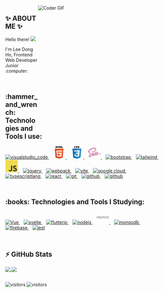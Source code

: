 <img align="right" class="robot" src="https://user-images.githubusercontent.com/95972251/180693173-4c987bcd-43a0-4c5c-beac-a05d5e396b91.gif" alt="Coder GIF" width="400" height="400">

<h2>✨ ABOUT ME ✨</h2>
<p>Hello there! <img src="https://user-images.githubusercontent.com/42378118/110234147-e3259600-7f4e-11eb-95be-0c4047144dea.gif" width="30"></p>
<p>I'm Lee Dong Ho, Frontend Web Developer Junior :computer:</p><br>

<h2 align="left">:hammer_and_wrench: Technologies and Tools I use:</h2>
<p>
<a href="https://code.visualstudio.com/" target="_blank"> 
 <img src="https://upload.vectorlogo.zone/logos/visualstudio_code/images/a4381320-f83c-4a29-9db3-b241c1d096b1.svg" alt="visualstudio_code" width="40" height="40"/> </a>
 &nbsp;&nbsp;
 <a href="https://www.w3.org/html/" target="_blank"> 
  <img src="https://raw.githubusercontent.com/devicons/devicon/master/icons/html5/html5-original-wordmark.svg" alt="html5" width="40" height="40"/> 
 </a>
 &nbsp;&nbsp;
 <a href="https://www.w3schools.com/css/" target="_blank"> 
  <img src="https://raw.githubusercontent.com/devicons/devicon/master/icons/css3/css3-original-wordmark.svg" alt="css3" width="40" height="40"/> 
 </a>
 &nbsp;&nbsp;
 <a href="https://sass-lang.com" target="_blank"> 
  <img src="https://raw.githubusercontent.com/devicons/devicon/master/icons/sass/sass-original.svg" alt="sass" width="40" height="40"/> 
 </a>
 &nbsp;&nbsp;
 <a href="https://getbootstrap.com/" target="_blank"> 
  <img src="https://upload.vectorlogo.zone/logos/getbootstrap/images/987f8f6c-263a-47b1-a85d-853cfca215d9.svg" alt="bootstrap" width="40" height="40"/> 
 </a>
 &nbsp;&nbsp;
 <a href="https://tailwindcss.com/" target="_blank"> 
  <img src="https://www.vectorlogo.zone/logos/tailwindcss/tailwindcss-icon.svg" alt="tailwind" width="40" height="40"/> 
 </a>
 &nbsp;&nbsp;
 <a href="https://developer.mozilla.org/en-US/docs/Web/JavaScript" target="_blank"> 
  <img src="https://raw.githubusercontent.com/devicons/devicon/master/icons/javascript/javascript-original.svg" alt="javascript" width="40" height="40"/> 
 </a>
 &nbsp;&nbsp;
 <a href="https://jquery.com/" target="_blank"> 
  <img src="https://www.vectorlogo.zone/logos/jquery/jquery-icon.svg" alt="jquery" width="40" height="40"/> 
 </a>
 &nbsp;&nbsp;
 <a href="https://webpack.js.org/" target="_blank"> 
  <img src="https://www.vectorlogo.zone/logos/js_webpack/js_webpack-icon.svg" alt="webpack" width="40" height="40"/> 
 </a>
 &nbsp;&nbsp;
 <a href="https://vitejs.dev/" target="_blank">
  <img src="https://vitejs.dev/logo.svg" alt="vite" width="40" height="40"/> 
 </a>
 &nbsp;&nbsp;
  <a href="https://cloud.google.com/" target="_blank"> 
   <img src="https://www.vectorlogo.zone/logos/google_cloud/google_cloud-icon.svg" alt="google cloud" width="40" height="40"/> 
 </a>
 &nbsp;&nbsp;
 <a href="https://www.typescriptlang.org/" target="_blank"> 
  <img src="https://www.vectorlogo.zone/logos/typescriptlang/typescriptlang-icon.svg" alt="typescriptlang" width="40" height="40"/> 
 </a>
 &nbsp;&nbsp;
 <a href="https://reactjs.org/" target="_blank"> 
  <img src="https://www.vectorlogo.zone/logos/reactjs/reactjs-icon.svg" alt="react" width="40" height="40"/> 
 </a>
 &nbsp;&nbsp;
 <a href="https://git-scm.com/" target="_blank"> 
  <img src="https://www.vectorlogo.zone/logos/git-scm/git-scm-icon.svg" alt="git" width="40" height="40"/> 
 </a>
 &nbsp;&nbsp;
 <a href="https://github.com/" target="_blank">
  <img src="https://upload.vectorlogo.zone/logos/github/images/47bfd2d4-712f-4dee-9315-f99c611b7598.svg" alt="github" title="github" width="40" height="40" />
 </a>
 &nbsp;&nbsp;
 <a href="https://yarnpkg.com/" target="_blank">
  <img src="https://www.vectorlogo.zone/logos/yarnpkg/yarnpkg-icon.svg" alt="github" title="yarn" width="40" height="40" />
 </a>
</p><br>

<h2 align="left">:books: Technologies and Tools I Studying:</h2>
<p>
 <a href="https://kr.vuejs.org/v2/guide/index.html" target="_blank"> 
  <img src="https://www.vectorlogo.zone/logos/vuejs/vuejs-icon.svg" alt="Vue" width="40" height="40"/> 
 </a>
 &nbsp;&nbsp;
 <a href="https://svelte.dev/" target="_blank"> 
  <img src="https://upload.wikimedia.org/wikipedia/commons/1/1b/Svelte_Logo.svg" alt="svelte" width="40" height="40"/> 
 </a>
 &nbsp;&nbsp;
 <a href="https://flutter.dev/" target="_blank"> 
  <img src="https://www.vectorlogo.zone/logos/flutterio/flutterio-icon.svg" alt="flutterio" width="40" height="40"/> 
 </a>
 &nbsp;&nbsp;
 <a href="https://nodejs.org" target="_blank"> 
  <img src="https://www.vectorlogo.zone/logos/nodejs/nodejs-icon.svg" alt="nodejs" width="40" height="40"/> 
 </a>
 &nbsp;&nbsp;
 <a href="https://expressjs.com" target="_blank"> 
  <img src="https://raw.githubusercontent.com/devicons/devicon/master/icons/express/express-original-wordmark.svg" alt="express" width="40" height="40"/> 
 </a>
 &nbsp;&nbsp;
 <a href="https://www.mongodb.com/" target="_blank"> 
  <img src="https://www.vectorlogo.zone/logos/mongodb/mongodb-icon.svg" alt="mongodb" width="40" height="40"/> 
 </a>
 &nbsp;&nbsp;
  <a href="https://firebase.google.com/" target="_blank"> 
   <img src="https://www.vectorlogo.zone/logos/firebase/firebase-icon.svg" alt="firebase" width="40" height="40"/> 
 </a>
 &nbsp;&nbsp;
  <a href="https://jestjs.io/" target="_blank"> 
   <img src="https://www.vectorlogo.zone/logos/jestjsio/jestjsio-icon.svg" alt="jest" width="40" height="40"/> 
 </a>
</p><br>

<h2>⚡️ GitHub Stats</h2>
<a href="#void">
 <img align="center" src="https://github-readme-stats.vercel.app/api?username=light9639&show_icons=true">
</a>
<a href="#void">
 <img align="center" src="https://github-readme-stats.vercel.app/api/top-langs/?username=light9639&layout=compact">
</a>

<br>
<br>

<!-- <h2 align="left">⚡️HITS & VISITERS</h2> -->
<p>
  <img src="https://hits.seeyoufarm.com/api/count/incr/badge.svg?url=https%3A%2F%2Fgithub.com%2Flight9639&count_bg=%2379C83D&title_bg=%23555555&icon=&icon_color=%23E7E7E7&title=hits&edge_flat=false" alt="visitors">
  <img src="https://visitor-badge.glitch.me/badge?page_id=light9639.light9639" alt="visitors">
</p>

